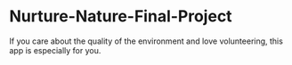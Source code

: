 # Nurture-Nature-Final-Project

If you care about the quality of the environment and love volunteering, this app is especially for you.
